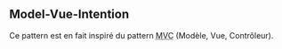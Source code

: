 ## Model-Vue-Intention

Ce pattern est en fait inspiré du pattern <abbr title="Model-View-Controller">MVC</abbr> (Modèle, Vue, Contrôleur).
